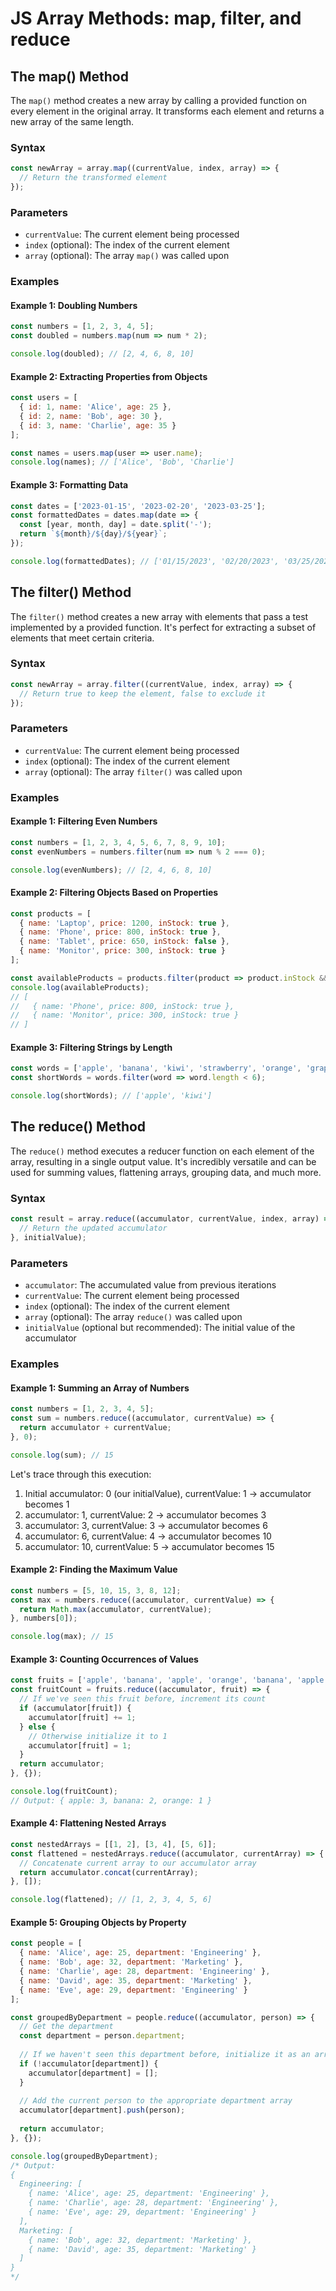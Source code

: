 # JS Array Methods: map, filter, and reduce

## The map() Method

The `map()` method creates a new array by calling a provided function on every element in the original array. It transforms each element and returns a new array of the same length.

### Syntax

```javascript
const newArray = array.map((currentValue, index, array) => {
  // Return the transformed element
});
```

### Parameters

- `currentValue`: The current element being processed
- `index` (optional): The index of the current element
- `array` (optional): The array `map()` was called upon

### Examples

#### Example 1: Doubling Numbers

```javascript
const numbers = [1, 2, 3, 4, 5];
const doubled = numbers.map(num => num * 2);

console.log(doubled); // [2, 4, 6, 8, 10]
```

#### Example 2: Extracting Properties from Objects

```javascript
const users = [
  { id: 1, name: 'Alice', age: 25 },
  { id: 2, name: 'Bob', age: 30 },
  { id: 3, name: 'Charlie', age: 35 }
];

const names = users.map(user => user.name);
console.log(names); // ['Alice', 'Bob', 'Charlie']
```

#### Example 3: Formatting Data

```javascript
const dates = ['2023-01-15', '2023-02-20', '2023-03-25'];
const formattedDates = dates.map(date => {
  const [year, month, day] = date.split('-');
  return `${month}/${day}/${year}`;
});

console.log(formattedDates); // ['01/15/2023', '02/20/2023', '03/25/2023']
```

## The filter() Method

The `filter()` method creates a new array with elements that pass a test implemented by a provided function. It's perfect for extracting a subset of elements that meet certain criteria.

### Syntax

```javascript
const newArray = array.filter((currentValue, index, array) => {
  // Return true to keep the element, false to exclude it
});
```

### Parameters

- `currentValue`: The current element being processed
- `index` (optional): The index of the current element
- `array` (optional): The array `filter()` was called upon

### Examples

#### Example 1: Filtering Even Numbers

```javascript
const numbers = [1, 2, 3, 4, 5, 6, 7, 8, 9, 10];
const evenNumbers = numbers.filter(num => num % 2 === 0);

console.log(evenNumbers); // [2, 4, 6, 8, 10]
```

#### Example 2: Filtering Objects Based on Properties

```javascript
const products = [
  { name: 'Laptop', price: 1200, inStock: true },
  { name: 'Phone', price: 800, inStock: true },
  { name: 'Tablet', price: 650, inStock: false },
  { name: 'Monitor', price: 300, inStock: true }
];

const availableProducts = products.filter(product => product.inStock && product.price < 1000);
console.log(availableProducts);
// [
//   { name: 'Phone', price: 800, inStock: true },
//   { name: 'Monitor', price: 300, inStock: true }
// ]
```

#### Example 3: Filtering Strings by Length

```javascript
const words = ['apple', 'banana', 'kiwi', 'strawberry', 'orange', 'grapefruit'];
const shortWords = words.filter(word => word.length < 6);

console.log(shortWords); // ['apple', 'kiwi']
```

## The reduce() Method

The `reduce()` method executes a reducer function on each element of the array, resulting in a single output value. It's incredibly versatile and can be used for summing values, flattening arrays, grouping data, and much more.

### Syntax

```javascript
const result = array.reduce((accumulator, currentValue, index, array) => {
  // Return the updated accumulator
}, initialValue);
```

### Parameters

- `accumulator`: The accumulated value from previous iterations
- `currentValue`: The current element being processed
- `index` (optional): The index of the current element
- `array` (optional): The array `reduce()` was called upon
- `initialValue` (optional but recommended): The initial value of the accumulator

### Examples

#### Example 1: Summing an Array of Numbers

```javascript
const numbers = [1, 2, 3, 4, 5];
const sum = numbers.reduce((accumulator, currentValue) => {
  return accumulator + currentValue;
}, 0);

console.log(sum); // 15
```

Let's trace through this execution:
1. Initial accumulator: 0 (our initialValue), currentValue: 1 → accumulator becomes 1
2. accumulator: 1, currentValue: 2 → accumulator becomes 3
3. accumulator: 3, currentValue: 3 → accumulator becomes 6
4. accumulator: 6, currentValue: 4 → accumulator becomes 10
5. accumulator: 10, currentValue: 5 → accumulator becomes 15

#### Example 2: Finding the Maximum Value

```javascript
const numbers = [5, 10, 15, 3, 8, 12];
const max = numbers.reduce((accumulator, currentValue) => {
  return Math.max(accumulator, currentValue);
}, numbers[0]);

console.log(max); // 15
```

#### Example 3: Counting Occurrences of Values

```javascript
const fruits = ['apple', 'banana', 'apple', 'orange', 'banana', 'apple'];
const fruitCount = fruits.reduce((accumulator, fruit) => {
  // If we've seen this fruit before, increment its count
  if (accumulator[fruit]) {
    accumulator[fruit] += 1;
  } else {
    // Otherwise initialize it to 1
    accumulator[fruit] = 1;
  }
  return accumulator;
}, {});

console.log(fruitCount); 
// Output: { apple: 3, banana: 2, orange: 1 }
```

#### Example 4: Flattening Nested Arrays

```javascript
const nestedArrays = [[1, 2], [3, 4], [5, 6]];
const flattened = nestedArrays.reduce((accumulator, currentArray) => {
  // Concatenate current array to our accumulator array
  return accumulator.concat(currentArray);
}, []);

console.log(flattened); // [1, 2, 3, 4, 5, 6]
```

#### Example 5: Grouping Objects by Property

```javascript
const people = [
  { name: 'Alice', age: 25, department: 'Engineering' },
  { name: 'Bob', age: 32, department: 'Marketing' },
  { name: 'Charlie', age: 28, department: 'Engineering' },
  { name: 'David', age: 35, department: 'Marketing' },
  { name: 'Eve', age: 29, department: 'Engineering' }
];

const groupedByDepartment = people.reduce((accumulator, person) => {
  // Get the department
  const department = person.department;
  
  // If we haven't seen this department before, initialize it as an array
  if (!accumulator[department]) {
    accumulator[department] = [];
  }
  
  // Add the current person to the appropriate department array
  accumulator[department].push(person);
  
  return accumulator;
}, {});

console.log(groupedByDepartment);
/* Output:
{
  Engineering: [
    { name: 'Alice', age: 25, department: 'Engineering' },
    { name: 'Charlie', age: 28, department: 'Engineering' },
    { name: 'Eve', age: 29, department: 'Engineering' }
  ],
  Marketing: [
    { name: 'Bob', age: 32, department: 'Marketing' },
    { name: 'David', age: 35, department: 'Marketing' }
  ]
}
*/
```

